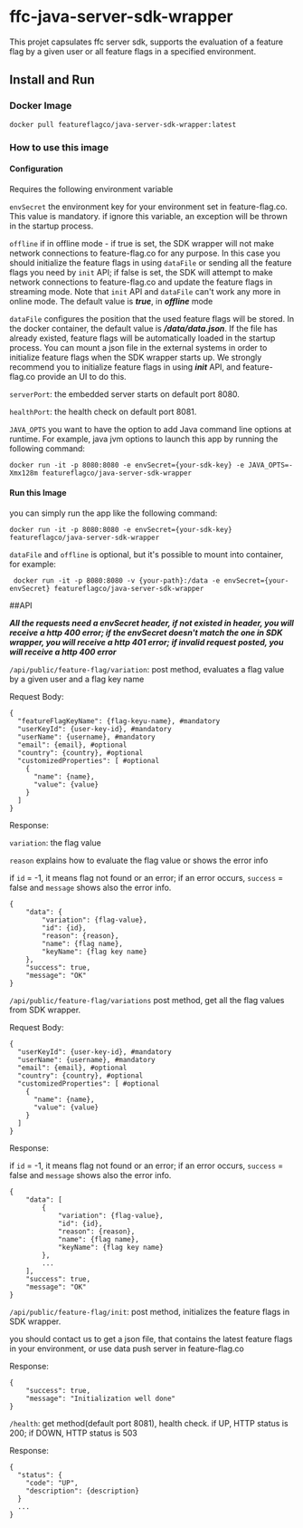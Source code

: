 # ffc-java-server-sdk-wrapper

This projet capsulates ffc server sdk, supports the evaluation of a feature flag by a given user or all feature flags in
a specified environment.

## Install and Run

### Docker Image

```
docker pull featureflagco/java-server-sdk-wrapper:latest
```

### How to use this image

#### Configuration

Requires the following environment variable

`envSecret` the environment key for your environment set in feature-flag.co. This value is mandatory. if ignore this
variable, an exception will be thrown in the startup process.

`offline` if in offline mode - if true is set, the SDK wrapper will not make network connections to feature-flag.co for
any purpose. In this case you should initialize the feature flags in using `dataFile` or sending all the feature flags
you need by `init` API; if false is set, the SDK will attempt to make network connections to feature-flag.co and update
the feature flags in streaming mode. Note that `init` API and `dataFile` can't work any more in online mode. The default
value is **_true_**, in **_offline_** mode

`dataFile` configures the position that the used feature flags will be stored. In the docker container, the default
value is **_/data/data.json_**. If the file has already existed, feature flags will be automatically loaded in the
startup process. You can mount a json file in the external systems in order to initialize feature flags when the SDK
wrapper starts up. We strongly recommend you to initialize feature flags in using **_init_** API, and feature-flag.co
provide an UI to do this.

`serverPort`: the embedded server starts on default port 8080.

`healthPort`: the health check on default port 8081.

`JAVA_OPTS`  you want to have the option to add Java command line options at runtime. For example, 
java jvm options to launch this app by running the following command:

```
docker run -it -p 8080:8080 -e envSecret={your-sdk-key} -e JAVA_OPTS=-Xmx128m featureflagco/java-server-sdk-wrapper
```

#### Run this Image

you can simply run the app like the following command:

```
docker run -it -p 8080:8080 -e envSecret={your-sdk-key} featureflagco/java-server-sdk-wrapper
```

`dataFile` and `offline` is optional, but it's possible to mount into container, for example:

```
 docker run -it -p 8080:8080 -v {your-path}:/data -e envSecret={your-envSecret} featureflagco/java-server-sdk-wrapper
```

##API

**_All the requests need a envSecret header, if not existed in header, you will receive a http 400 error; if the envSecret
doesn't match the one in SDK wrapper, you will receive a http 401 error; if invalid request posted, you will receive a http 400 error_**

`/api/public/feature-flag/variation`: post method, evaluates a flag value by a given user and a flag key name


Request Body:

```
{
  "featureFlagKeyName": {flag-keyu-name}, #mandatory
  "userKeyId": {user-key-id}, #mandatory
  "userName": {username}, #mandatory
  "email": {email}, #optional
  "country": {country}, #optional
  "customizedProperties": [ #optional
    {
      "name": {name},
      "value": {value}
    }
  ]
}
```

Response:

`variation`: the flag value

`reason` explains how to evaluate the flag value or shows the error info

if `id` = -1, it means flag not found or an error; if an error occurs, `success` = false and `message` shows also the
error info.

```
{
    "data": {
        "variation": {flag-value},
        "id": {id},
        "reason": {reason},
        "name": {flag name},
        "keyName": {flag key name}
    },
    "success": true,
    "message": "OK"
}
```

`/api/public/feature-flag/variations` post method, get all the flag values from SDK wrapper.

Request Body:

```
{
  "userKeyId": {user-key-id}, #mandatory
  "userName": {username}, #mandatory
  "email": {email}, #optional
  "country": {country}, #optional
  "customizedProperties": [ #optional
    {
      "name": {name},
      "value": {value}
    }
  ]
}
```

Response:

if `id` = -1, it means flag not found or an error; if an error occurs, `success` = false and `message` shows also the
error info.

```
{
    "data": [
        {
            "variation": {flag-value},
            "id": {id},
            "reason": {reason},
            "name": {flag name},
            "keyName": {flag key name}
        },
        ...
    ],
    "success": true,
    "message": "OK"
}
```

`/api/public/feature-flag/init`: post method, initializes the feature flags in SDK wrapper.

you should contact us to get a json file, that contains the latest feature flags in your environment, or use data push server in feature-flag.co


Response:

```
{
    "success": true,
    "message": "Initialization well done"
}
```

`/health`: get method(default port 8081), health check. if UP, HTTP status is 200; if DOWN, HTTP status is 503

Response:

```
{
  "status": {
    "code": "UP",
    "description": {description}
  }
  ...
}
```